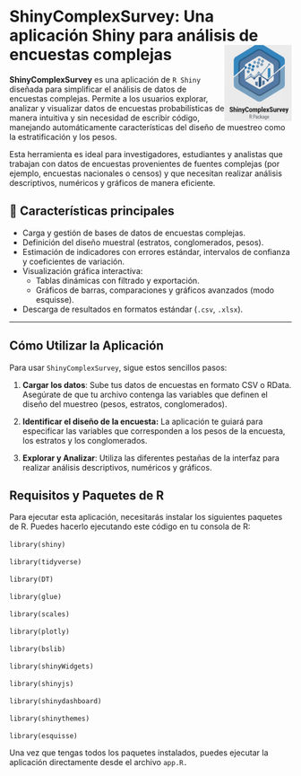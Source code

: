 # ShinyComplexSurvey: Una aplicación Shiny para análisis de encuestas complejas <img src="app_estimacion/ShinyComplexSurvey_hex.png" align="right" width="120"/>

**ShinyComplexSurvey** es una aplicación de `R Shiny` diseñada para simplificar el
análisis de datos de encuestas complejas. Permite a los usuarios explorar, 
analizar y visualizar datos de encuestas probabilísticas de manera intuitiva y
sin necesidad de escribir código, manejando automáticamente características del 
diseño de muestreo como la estratificación y los pesos.

Esta herramienta es ideal para investigadores, estudiantes y analistas
que trabajan con datos de encuestas provenientes de fuentes complejas
(por ejemplo, encuestas nacionales o censos) y que necesitan realizar análisis 
descriptivos, numéricos y gráficos de manera eficiente.



## 🚀 Características principales

- Carga y gestión de bases de datos de encuestas complejas.
- Definición del diseño muestral (estratos, conglomerados, pesos).
- Estimación de indicadores con errores estándar, intervalos de confianza y coeficientes de variación.
- Visualización gráfica interactiva:
  - Tablas dinámicas con filtrado y exportación.
  - Gráficos de barras, comparaciones y gráficos avanzados (modo esquisse).
- Descarga de resultados en formatos estándar (`.csv`, `.xlsx`).

---

## Cómo Utilizar la Aplicación

Para usar `ShinyComplexSurvey`, sigue estos sencillos pasos:

1. **Cargar los datos**: Sube tus datos de encuestas en formato CSV o RData. Asegúrate de que tu archivo contenga las variables que definen el diseño del muestreo (pesos, estratos, conglomerados).

2. **Identificar el diseño de la encuesta:** La aplicación te guiará para especificar las variables que corresponden a los pesos de la encuesta, los estratos y los conglomerados.

3. **Explorar y Analizar**: Utiliza las diferentes pestañas de la interfaz para realizar análisis descriptivos, numéricos y gráficos.

## Requisitos y Paquetes de R

Para ejecutar esta aplicación, necesitarás instalar los siguientes paquetes de R. 
Puedes hacerlo ejecutando este código en tu consola de R:

`library(shiny)`

`library(tidyverse)`

`library(DT)`

`library(glue)`

`library(scales)`

`library(plotly)`

`library(bslib)`

`library(shinyWidgets)`

`library(shinyjs)`

`library(shinydashboard)`

`library(shinythemes)`

`library(esquisse)`

Una vez que tengas todos los paquetes instalados, puedes ejecutar la aplicación 
directamente desde el archivo `app.R.`